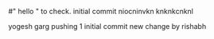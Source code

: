 #" hello " to check.
initial commit niocninvkn knknkcnknl

yogesh garg pushing 1
initial commit
new change by rishabh

